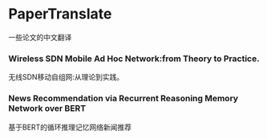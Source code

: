 # PaperTranslate
一些论文的中文翻译
### Wireless SDN Mobile Ad Hoc Network:from Theory to Practice.
无线SDN移动自组网:从理论到实践。
### News Recommendation via Recurrent Reasoning Memory Network over BERT
基于BERT的循环推理记忆网络新闻推荐